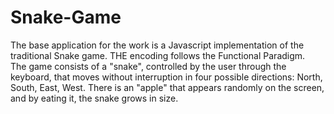 # Snake-Game
The base application for the work is a Javascript implementation of the traditional Snake game. THE
encoding follows the Functional Paradigm.<br>
The game consists of a "snake", controlled by the user through the keyboard, that moves without
interruption in four possible directions: North, South, East, West. There is an "apple" that appears
randomly on the screen, and by eating it, the snake grows in size.

